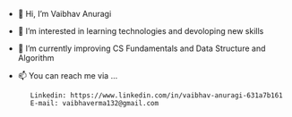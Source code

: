 - 👋 Hi, I’m Vaibhav Anuragi
- 👀 I’m interested in learning technologies and devoloping new skills
- 🌱 I’m currently improving CS Fundamentals and Data Structure and Algorithm
- 📫 You can reach me via ...

         Linkedin: https://www.linkedin.com/in/vaibhav-anuragi-631a7b161
         E-mail: vaibhaverma132@gmail.com

<!---
vaibhav132/vaibhav132 is a ✨ special ✨ repository because its `README.md` (this file) appears on your GitHub profile.
You can click the Preview link to take a look at your changes.
--->
